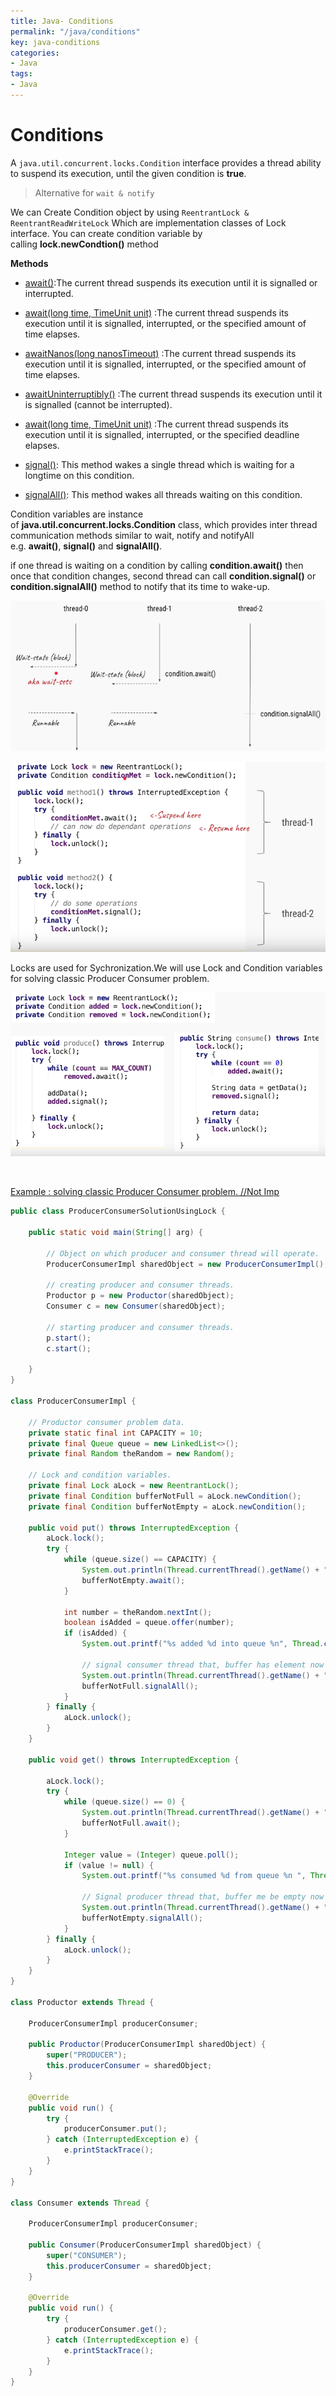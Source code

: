 ```yaml
---
title: Java- Conditions
permalink: "/java/conditions"
key: java-conditions
categories:
- Java
tags:
- Java
---
```


Conditions
=============

A `java.util.concurrent.locks.Condition` interface provides a thread ability to
suspend its execution, until the given condition is **true**.

> Alternative for `wait & notify`


We can Create Condition object by
using `ReentrantLock & ReentrantReadWriteLock` Which are implementation
classes of Lock interface. You can create condition variable by
calling **lock.newCondtion()** method

**Methods**

-   [await()](https://docs.oracle.com/javase/8/docs/api/java/util/concurrent/locks/Condition.html#await--):The
    current thread suspends its execution until it is signalled or interrupted.

-   [await(long time, TimeUnit
    unit)](https://docs.oracle.com/javase/8/docs/api/java/util/concurrent/locks/Condition.html#await-long-java.util.concurrent.TimeUnit-) :The
    current thread suspends its execution until it is signalled, interrupted, or
    the specified amount of time elapses.

-   [awaitNanos(long
    nanosTimeout)](https://docs.oracle.com/javase/8/docs/api/java/util/concurrent/locks/Condition.html#awaitNanos-long-) :The
    current thread suspends its execution until it is signalled, interrupted, or
    the specified amount of time elapses.

-   [awaitUninterruptibly()](https://docs.oracle.com/javase/8/docs/api/java/util/concurrent/locks/Condition.html#awaitUninterruptibly--) :The
    current thread suspends its execution until it is signalled (cannot be
    interrupted).

-   [await(long time, TimeUnit
    unit)](https://docs.oracle.com/javase/8/docs/api/java/util/concurrent/locks/Condition.html#awaitUntil-java.util.Date-) :The
    current thread suspends its execution until it is signalled, interrupted, or
    the specified deadline elapses.

-   [signal()](https://docs.oracle.com/javase/8/docs/api/java/util/concurrent/locks/Condition.html#signal--): This
    method wakes a single thread which is waiting for a longtime on this
    condition.

-   [signalAll()](https://docs.oracle.com/javase/8/docs/api/java/util/concurrent/locks/Condition.html#signalAll--): This
    method wakes all threads waiting on this condition.

Condition variables are instance
of **java.util.concurrent.locks.Condition** class, which provides inter thread
communication methods similar to wait, notify and notifyAll
e.g. **await()**, **signal()** and **signalAll()**.

if one thread is waiting on a condition by calling **condition.await()** then
once that condition changes, second thread can call **condition.signal()** or
**condition.signalAll()** method to notify that its time to wake-up.

![](media/7ea9043e430963a54f4965f3b70840c5.png)

![](media/d8a9d8cf143a8e7fc421a457c75dc7f6.png)

Locks are used for Sychronization.We will use Lock and Condition variables for
solving classic Producer Consumer problem.

![](media/7f9f40330cc1697971122e7462ee6588.png)

<br>

<u>Example : solving classic Producer Consumer problem. //Not Imp</u>
```java
public class ProducerConsumerSolutionUsingLock {

	public static void main(String[] arg) {

		// Object on which producer and consumer thread will operate.
		ProducerConsumerImpl sharedObject = new ProducerConsumerImpl();

		// creating producer and consumer threads.
		Productor p = new Productor(sharedObject);
		Consumer c = new Consumer(sharedObject);

		// starting producer and consumer threads.
		p.start();
		c.start();

	}
}

class ProducerConsumerImpl {

	// Productor consumer problem data.
	private static final int CAPACITY = 10;
	private final Queue queue = new LinkedList<>();
	private final Random theRandom = new Random();

	// Lock and condition variables.
	private final Lock aLock = new ReentrantLock();
	private final Condition bufferNotFull = aLock.newCondition();
	private final Condition bufferNotEmpty = aLock.newCondition();

	public void put() throws InterruptedException {
		aLock.lock();
		try {
			while (queue.size() == CAPACITY) {
				System.out.println(Thread.currentThread().getName() + ": Buffer is full, waiting.");
				bufferNotEmpty.await();
			}

			int number = theRandom.nextInt();
			boolean isAdded = queue.offer(number);
			if (isAdded) {
				System.out.printf("%s added %d into queue %n", Thread.currentThread().getName(), number);

				// signal consumer thread that, buffer has element now
				System.out.println(Thread.currentThread().getName() + ": Signalling that buffer is no more empty now.");
				bufferNotFull.signalAll();
			}
		} finally {
			aLock.unlock();
		}
	}

	public void get() throws InterruptedException {

		aLock.lock();
		try {
			while (queue.size() == 0) {
				System.out.println(Thread.currentThread().getName() + ": Buffer is empty, waiting.");
				bufferNotFull.await();
			}

			Integer value = (Integer) queue.poll();
			if (value != null) {
				System.out.printf("%s consumed %d from queue %n ", Thread.currentThread().getName(), value);

				// Signal producer thread that, buffer me be empty now
				System.out.println(Thread.currentThread().getName() + ": Signalling that buffer may be empty now.");
				bufferNotEmpty.signalAll();
			}
		} finally {
			aLock.unlock();
		}
	}
}

class Productor extends Thread {

	ProducerConsumerImpl producerConsumer;

	public Productor(ProducerConsumerImpl sharedObject) {
		super("PRODUCER");
		this.producerConsumer = sharedObject;
	}

	@Override
	public void run() {
		try {
			producerConsumer.put();
		} catch (InterruptedException e) {
			e.printStackTrace();
		}
	}
}

class Consumer extends Thread {

	ProducerConsumerImpl producerConsumer;

	public Consumer(ProducerConsumerImpl sharedObject) {
		super("CONSUMER");
		this.producerConsumer = sharedObject;
	}

	@Override
	public void run() {
		try {
			producerConsumer.get();
		} catch (InterruptedException e) {
			e.printStackTrace();
		}
	}
}
```
